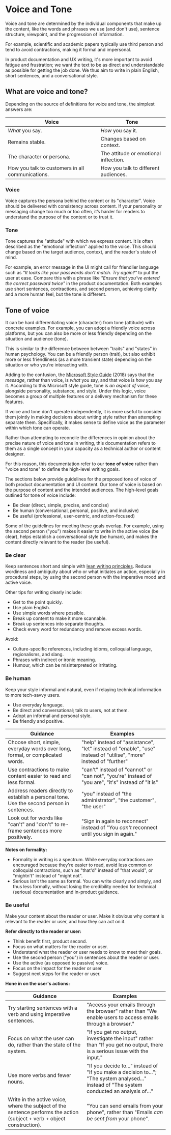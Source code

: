 # Voice and Tone

Voice and tone are determined by the individual components that make up the content, like the words and phrases we use (and don't use), sentence structure, viewpoint, and the progression of information.

For example, scientific and academic papers typically use third person and tend to avoid contractions, making it formal and impersonal. 

In product documentation and UX writing, it's more important to avoid fatigue and frustration; we want the text to be as direct and understandable as possible for getting the job done. We thus aim to write in plain English, short sentences, and a conversational style.

## What are voice and tone?

Depending on the source of definitions for voice and tone, the simplest answers are:

|Voice|Tone|
|---|---|
| *What* you say. | *How* you say it. |
| Remains stable. | Changes based on context.
| The character or persona. | The attitude or emotional inflection. |
| How you talk to customers in all communications. | How you talk to different audiences.|

### Voice

Voice captures the persona behind the content or its "character". Voice should be delivered with consistency across content. If your personality or messaging change too much or too often, it’s harder for readers to understand the purpose of the content or to trust it.

### Tone

Tone captures the "attitude" with which we express content. It is often described as the "emotional inflection" applied to the voice. This should change based on the target audience, context, and the reader's state of mind.

For example, an error message in the UI might call for friendlier language such as *"It looks like your passwords don't match. Try again?"* to put the user at ease. Compare this with a phrase like *"Ensure that you've entered the correct password twice"* in the product documentation. Both examples use short sentences, contractions, and second person, achieving clarity and a more human feel, but the tone is different.

## Tone of voice

It can be hard differentiating voice (character) from tone (attitude) with concrete examples. For example, you can adopt a friendly voice across platforms, but you can also be more or less friendly depending on the situation and audience (tone). 

This is similar to the difference between between "traits" and "states" in human psychology. You can be a friendly person (trait), but also exhibit more or less friendliness (as a more transient state) depending on the situation or who you're interacting with.

Adding to the confusion, the [Microsoft Style Guide](https://docs.microsoft.com/en-us/style-guide/brand-voice-above-all-simple-human) (2018) says that the *message*, rather than voice, is *what* you say, and that voice is *how* you say it. According to this Microsoft style guide, tone is *an aspect of* voice, alongside personality, substance, and style. Under this logic, voice becomes a group of multiple features or a delivery mechanism for these features.

If voice and tone don't operate independently, it is more useful to consider them jointly in making decisions about writing style rather than attempting separate them. Specifically, it makes sense to define voice as the parameter within which tone can operate. 

Rather than attempting to reconcile the differences in opinion about the precise nature of voice and tone in writing, this documentation refers to them as a single concept in your capacity as a technical author or content designer.

For this reason, this documentation refer to our **tone of voice** rather than "voice and tone" to define the high-level writing goals.

The sections below provide guidelines for the proposed tone of voice of both product documentation and UI content. Our tone of voice is based on the purpose of content and the intended audiences. The high-level goals outlined for tone of voice include:

- Be clear (direct, simple, precise, and concise)
- Be human (conversational, personal, positive, and inclusive)
- Be useful (professional, user-centric, and action-focused)

Some of the guidelines for meeting these goals overlap. For example, using the second person ("you") makes it easier to write in the active voice (be clear), helps establish a conversational style (be human), and makes the content directly relevant to the reader (be useful).

### Be clear

Keep sentences short and simple with [lean writing principles](/style-guide?id=lean-writing-principles). Reduce wordiness and ambiguity about who or what initiates an action, especially in procedural steps, by using the second person with the imperative mood and active voice.

Other tips for writing clearly include:

-  Get to the point quickly.
-  Use plain English.
-  Use simple words where possible.
-  Break up content to make it more scannable.
-  Break up sentences into separate thoughts.
-  Check every word for redundancy and remove excess words.

Avoid:

-  Culture-specific references, including idioms, colloquial language, regionalisms, and slang.
-  Phrases with indirect or ironic meaning.
-  Humour, which can be misinterpreted or irritating.

### Be human

Keep your style informal and natural, even if relaying technical information to more tech-savvy users.

-  Use everyday language.
-  Be direct and conversational; talk *to* users, not at them. 
-  Adopt an informal and personal style.
-  Be friendly and positive.

|Guidance | Examples | 
|---|---|
|Choose short, simple, everyday words over long, formal, or complicated words. | "help" instead of "assistance", "let" instead of "enable", "use" instead of "utilise", "more" instead of "further"|
|Use  contractions to make content easier to read and less formal. | "can't" instead of "cannot" or "can not", "you're" instead of "you are", "it's" instead of "it is"|
|Address readers directly to establish a personal tone. Use the second person in sentences. | "you" instead of "the administrator", "the customer", "the user" |
|Look out for words like "can't" and "don't" to re-frame sentences more positively.|"Sign in again to reconnect" instead of "You *can't* reconnect until you sign in again."|

**Notes on formality:**

* Formality in writing is a spectrum. While everyday contractions are encouraged because they're easier to read, avoid less common or colloquial contractions, such as "that'd" instead of "that would", or "mightn't" instead of "might not". 
* Serious isn't the same as formal. You can write clearly and simply, and thus less formally, without losing the credibility needed for technical (serious) documentation and in-product guidance.

### Be useful

Make your content about the reader or user. Make it obvious why content is relevant to the reader or user, and how they can act on it.

**Refer directly to the reader or user:**

-  Think benefit first, product second.
-  Focus on what matters for the reader or user.
-  Understand what the reader or user needs to know to meet their goals.
-  Use the second person ("you") in sentences about the reader or user.
-  Use the active (as opposed to passive) voice.
-  Focus on the impact for the reader or user
-  Suggest next steps for the reader or user.

**Hone in on the user's actions:**

|Guidance | Examples | 
|---|---|
|Try starting sentences with a verb and using imperative sentences. | "Access your emails through the browser" rather than "We enable users to access emails through a browser." |
|Focus on what the user can do, rather than the state of the system.| "If you get no output, investigate the input" rather than "If you get no output, there is a serious issue with the input."|
|Use more verbs and fewer nouns. | "If you decide to..." instead of "If you make a decision to..."; "The system analysed..." instead of "The system conducted an analysis of..." |
|Write in the active voice, where the subject of the sentence performs the action (subject + verb + object construction).| "You can send emails from your phone", rather than "Emails *can be sent from* your phone".|